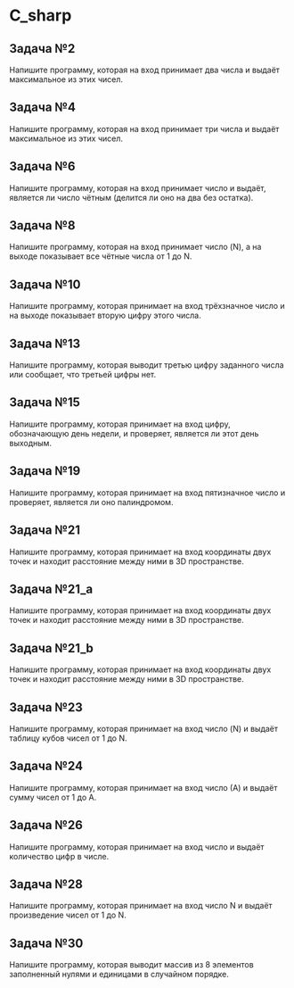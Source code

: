 # C_sharp

## Задача №2  
Напишите программу, которая на вход принимает два числа и выдаёт максимальное из этих чисел.

## Задача №4  
Напишите программу, которая на вход принимает три числа и выдаёт максимальное из этих чисел.

## Задача №6  
Напишите программу, которая на вход принимает число и выдаёт, является ли число чётным (делится ли оно на два без остатка).

## Задача №8  
Напишите программу, которая на вход принимает число (N), а на выходе показывает все чётные числа от 1 до N.

## Задача №10  
Напишите программу, которая принимает на вход трёхзначное число и на выходе показывает вторую цифру этого числа.

## Задача №13  
Напишите программу, которая выводит третью цифру заданного числа или сообщает, что третьей цифры нет.

## Задача №15 
Напишите программу, которая принимает на вход цифру, обозначающую день недели, и проверяет, является ли этот день выходным.

## Задача №19  
Напишите программу, которая принимает на вход пятизначное число и проверяет, является ли оно палиндромом.

## Задача №21  
Напишите программу, которая принимает на вход координаты двух точек и находит расстояние между ними в 3D пространстве.

## Задача №21_a  
Напишите программу, которая принимает на вход координаты двух точек и находит расстояние между ними в 3D пространстве.

## Задача №21_b  
Напишите программу, которая принимает на вход координаты двух точек и находит расстояние между ними в 3D пространстве.

## Задача №23  
Напишите программу, которая принимает на вход число (N) и выдаёт таблицу кубов чисел от 1 до N.

## Задача №24  
Напишите программу, которая принимает на вход число (А) и выдаёт сумму чисел от 1 до А.

## Задача №26  
Напишите программу, которая принимает на вход число и выдаёт количество цифр в числе.

## Задача №28  
Напишите программу, которая принимает на вход число N и выдаёт произведение чисел от 1 до N.

## Задача №30  
Напишите программу, которая выводит массив из 8 элементов заполненный нулями и единицами в случайном порядке.
